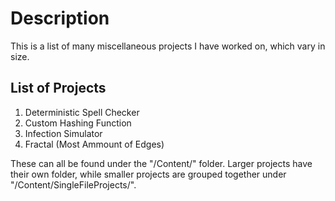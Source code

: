 # Description

This is a list of many miscellaneous projects I have worked on, which vary in size.


## List of Projects

1) Deterministic Spell Checker
2) Custom Hashing Function
3) Infection Simulator
4) Fractal (Most Ammount of Edges)

These can all be found under the "/Content/" folder. Larger projects have their own folder, while smaller projects are grouped together under "/Content/SingleFileProjects/".
